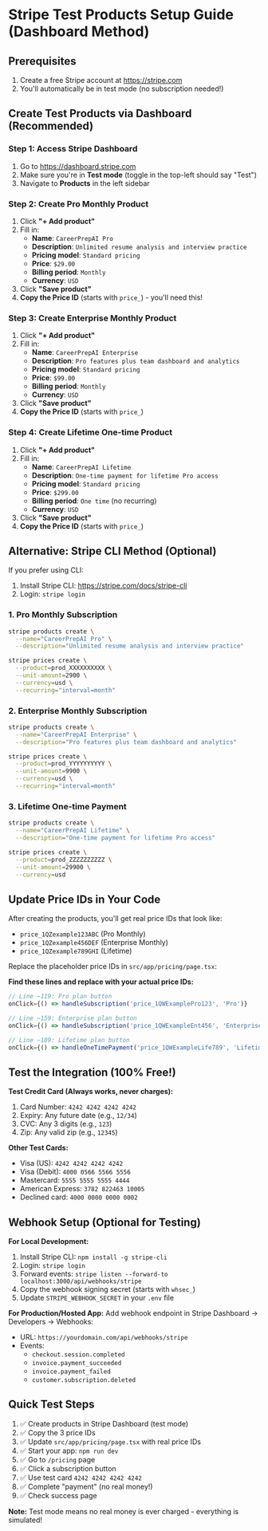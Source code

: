 # Stripe Test Products Setup Guide (Dashboard Method)

## Prerequisites
1. Create a free Stripe account at https://stripe.com
2. You'll automatically be in test mode (no subscription needed!)

## Create Test Products via Dashboard (Recommended)

### Step 1: Access Stripe Dashboard
1. Go to https://dashboard.stripe.com
2. Make sure you're in **Test mode** (toggle in the top-left should say "Test")
3. Navigate to **Products** in the left sidebar

### Step 2: Create Pro Monthly Product
1. Click **"+ Add product"**
2. Fill in:
   - **Name**: `CareerPrepAI Pro`
   - **Description**: `Unlimited resume analysis and interview practice`
   - **Pricing model**: `Standard pricing`
   - **Price**: `$29.00`
   - **Billing period**: `Monthly`
   - **Currency**: `USD`
3. Click **"Save product"**
4. **Copy the Price ID** (starts with `price_`) - you'll need this!

### Step 3: Create Enterprise Monthly Product
1. Click **"+ Add product"**
2. Fill in:
   - **Name**: `CareerPrepAI Enterprise`
   - **Description**: `Pro features plus team dashboard and analytics`
   - **Pricing model**: `Standard pricing`
   - **Price**: `$99.00`
   - **Billing period**: `Monthly`
   - **Currency**: `USD`
3. Click **"Save product"**
4. **Copy the Price ID** (starts with `price_`)

### Step 4: Create Lifetime One-time Product
1. Click **"+ Add product"**
2. Fill in:
   - **Name**: `CareerPrepAI Lifetime`
   - **Description**: `One-time payment for lifetime Pro access`
   - **Pricing model**: `Standard pricing`
   - **Price**: `$299.00`
   - **Billing period**: `One time` (no recurring)
   - **Currency**: `USD`
3. Click **"Save product"**
4. **Copy the Price ID** (starts with `price_`)

## Alternative: Stripe CLI Method (Optional)

If you prefer using CLI:
1. Install Stripe CLI: https://stripe.com/docs/stripe-cli
2. Login: `stripe login`

### 1. Pro Monthly Subscription
```bash
stripe products create \
  --name="CareerPrepAI Pro" \
  --description="Unlimited resume analysis and interview practice"

stripe prices create \
  --product=prod_XXXXXXXXXX \
  --unit-amount=2900 \
  --currency=usd \
  --recurring="interval=month"
```

### 2. Enterprise Monthly Subscription  
```bash
stripe products create \
  --name="CareerPrepAI Enterprise" \
  --description="Pro features plus team dashboard and analytics"

stripe prices create \
  --product=prod_YYYYYYYYYY \
  --unit-amount=9900 \
  --currency=usd \
  --recurring="interval=month"
```

### 3. Lifetime One-time Payment
```bash
stripe products create \
  --name="CareerPrepAI Lifetime" \
  --description="One-time payment for lifetime Pro access"

stripe prices create \
  --product=prod_ZZZZZZZZZZ \
  --unit-amount=29900 \
  --currency=usd
```

## Update Price IDs in Your Code

After creating the products, you'll get real price IDs that look like:
- `price_1QZexample123ABC` (Pro Monthly)
- `price_1QZexample456DEF` (Enterprise Monthly)  
- `price_1QZexample789GHI` (Lifetime)

Replace the placeholder price IDs in `src/app/pricing/page.tsx`:

**Find these lines and replace with your actual price IDs:**
```typescript
// Line ~119: Pro plan button
onClick={() => handleSubscription('price_1QWExamplePro123', 'Pro')}

// Line ~159: Enterprise plan button  
onClick={() => handleSubscription('price_1QWExampleEnt456', 'Enterprise')}

// Line ~189: Lifetime plan button
onClick={() => handleOneTimePayment('price_1QWExampleLife789', 'Lifetime')}
```

## Test the Integration (100% Free!)

**Test Credit Card (Always works, never charges):**
1. Card Number: `4242 4242 4242 4242`
2. Expiry: Any future date (e.g., `12/34`)
3. CVC: Any 3 digits (e.g., `123`)
4. Zip: Any valid zip (e.g., `12345`)

**Other Test Cards:**
- Visa (US): `4242 4242 4242 4242`
- Visa (Debit): `4000 0566 5566 5556`
- Mastercard: `5555 5555 5555 4444`
- American Express: `3782 822463 10005`
- Declined card: `4000 0000 0000 0002`

## Webhook Setup (Optional for Testing)

**For Local Development:**
1. Install Stripe CLI: `npm install -g stripe-cli`
2. Login: `stripe login`
3. Forward events: `stripe listen --forward-to localhost:3000/api/webhooks/stripe`
4. Copy the webhook signing secret (starts with `whsec_`)
5. Update `STRIPE_WEBHOOK_SECRET` in your `.env` file

**For Production/Hosted App:**
Add webhook endpoint in Stripe Dashboard → Developers → Webhooks:
- URL: `https://yourdomain.com/api/webhooks/stripe`
- Events: 
  - `checkout.session.completed`
  - `invoice.payment_succeeded` 
  - `invoice.payment_failed`
  - `customer.subscription.deleted`

## Quick Test Steps

1. ✅ Create products in Stripe Dashboard (test mode)
2. ✅ Copy the 3 price IDs 
3. ✅ Update `src/app/pricing/page.tsx` with real price IDs
4. ✅ Start your app: `npm run dev`
5. ✅ Go to `/pricing` page
6. ✅ Click a subscription button
7. ✅ Use test card `4242 4242 4242 4242`
8. ✅ Complete "payment" (no real money!)
9. ✅ Check success page

**Note:** Test mode means no real money is ever charged - everything is simulated!
